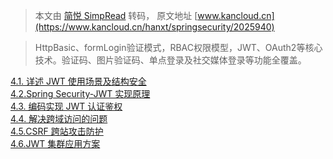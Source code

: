 > 本文由 [简悦 SimpRead](http://ksria.com/simpread/) 转码， 原文地址 [www.kancloud.cn](https://www.kancloud.cn/hanxt/springsecurity/2025940)

> HttpBasic、formLogin验证模式，RBAC权限模型，JWT、OAuth2等核心技术。验证码、图片验证码、单点登录及社交媒体登录等功能全覆盖。

[4.1. 详述 JWT 使用场景及结构安全](2025941)  
[4.2.Spring Security-JWT 实现原理](2025942)  
[4.3. 编码实现 JWT 认证鉴权](2025943)  
[4.4. 解决跨域访问的问题](2025944)  
[4.5.CSRF 跨站攻击防护](2025945)  
[4.6.JWT 集群应用方案](2025946)
